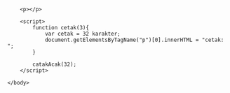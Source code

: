 <!DOCTYPE html>
<html>
	<head>
		<title>Tanpa Judul</title>
	</head>
	<body>
		
		<p></p>
		
		<script>
			function cetak(3){
				var cetak = 32 karakter;
				document.getElementsByTagName("p")[0].innerHTML = "cetak: ";
			}
			
			catakAcak(32);
		</script>
		
	</body>
	
</html>
